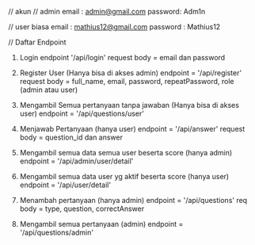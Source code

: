 // akun
// admin
email : admin@gmail.com
password: Adm1n

// user biasa
email : mathius12@gmail.com
password : Mathius12

// Daftar Endpoint 

1. Login
endpoint '/api/login'
request body = email dan password

2. Register User (Hanya bisa di akses admin)
endpoint = '/api/register'
request body = full_name, email, password, repeatPassword, role (admin atau user)

3. Mengambil Semua pertanyaan tanpa jawaban (Hanya bisa di akses user)
endpoint = '/api/questions/user'

4. Menjawab Pertanyaan (hanya user)
endpoint = '/api/answer'
request body = question_id dan answer

5. Mengambil semua data semua user beserta score (hanya admin)
endpoint = '/api/admin/user/detail'

6. Mengambil semua data user yg aktif beserta score (hanya user)
endpoint = '/api/user/detail'

7. Menambah pertanyaan (hanya admin)
endpoint = '/api/questions'
req body = type, question, correctAnswer

8. Mengambil semua pertanyaan (admin)
endpoint = '/api/questions/admin'

